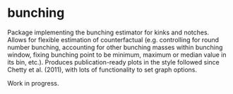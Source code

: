 # bunching
Package implementing the bunching estimator for kinks and notches. Allows for flexible estimation of counterfactual (e.g. controlling for round number bunching, accounting for other bunching masses within bunching window, fixing bunching point to be minimum, maximum or median value in its bin, etc.). Produces publication-ready plots in the style followed since Chetty et al. (2011), with lots of functionality to set graph options.

Work in progress.
